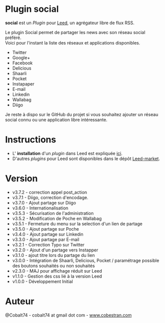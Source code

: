 Plugin social
=============

**social** est un _Plugin_ pour [Leed](http://projet.idleman.fr/leed), un agrégateur libre de flux RSS.

Le plugin Social permet de partager les news avec son réseau social préféré.<br />
Voici pour l'instant la liste des réseaux et applications disponibles.
- Twitter
- Google+
- Facebook
- Delicious
- Shaarli
- Pocket
- Instapaper
- E-mail
- Linkedin
- Wallabag
- Diigo

Je reste à dispo sur le GitHub du projet si vous souhaitez ajouter un réseau social connu ou une application libre intéressante.


Instructions
============

* L' **installation** d'un _plugin_ dans Leed est expliquée [ici](http://projet.idleman.fr/leed/?page=Plugins).
* D'autres _plugins_ pour Leed sont disponibles dans le dépôt [Leed-market](https://github.com/ldleman/Leed-market).

Version
=======

* v3.7.2  -  correction appel post_action
* v3.7.1  -  Diigo, correction d'encodage.
* v3.7.0  -  Ajout partage sur Diigo
* v3.6.0  -  Internationalisation
* v3.5.3  -  Sécurisation de l'administration
* v3.5.2  -  Modification de Poche en Wallabag
* v3.5.1  -  Fermeture du menu sur la selection d'un lien de partage
* v3.5.0  -  Ajout partage sur Poche
* v3.4.0  -  Ajout partage sur Linkedin
* v3.3.0  -  Ajout partage par E-mail
* v3.2.1  -  Correction Typo sur Twitter
* v3.2.0  -  Ajout d'un partage vers Instapper
* v3.1.0  -  ajout titre lors du partage du lien
* v3.0.0  -  Intégration de Shaarli, Delicious, Pocket / paramétrage possible des boutons souhaités ou non souhaités
* v2.3.0  -  MAJ pour affichage réduit sur Leed
* v1.1.0  -  Gestion des css lié à la version Leed
* v1.0.0  -  Développement Initial

Auteur
=======
@Cobalt74 - cobalt74 at gmail dot com - www.cobestran.com